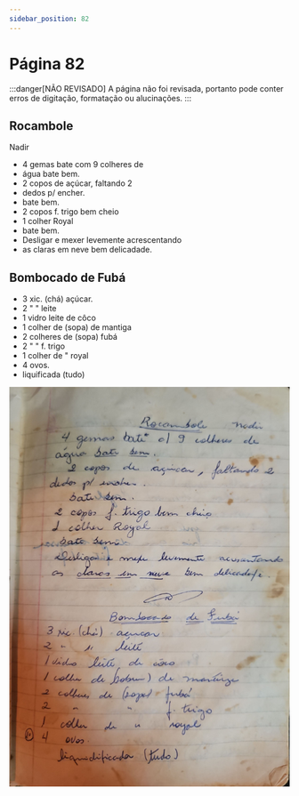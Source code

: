 ```yaml
---
sidebar_position: 82
---
```

# Página 82
:::danger[NÃO REVISADO]
A página não foi revisada, portanto pode conter erros de digitação, formatação ou alucinações.
:::
## Rocambole

Nadir

- 4 gemas bate com 9 colheres de
- água bate bem.
- 2 copos de açúcar, faltando 2
- dedos p/ encher.
- bate bem.
- 2 copos f. trigo bem cheio
- 1 colher Royal
- bate bem.
- Desligar e mexer levemente acrescentando
- as claras em neve bem delicadade.

## Bombocado de Fubá

- 3 xic. (chá) açúcar.
- 2 " " leite
- 1 vidro leite de côco
- 1 colher de (sopa) de mantiga
- 2 colheres de (sopa) fubá
- 2 " " f. trigo
- 1 colher de " royal
- 4 ovos.
- liquificada (tudo)

![imagem base](./images/page_82.png)